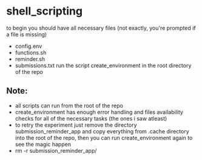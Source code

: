 # shell_scripting

to begin you should have all necessary files (not exactly, you're prompted if a file is missing)
- config.env
- functions.sh
- reminder.sh
- submissions.txt
run the script create_environment in the root directory of the repo

## Note:
- all scripts can run from the root of the repo
- create_environment has enough error handling and files availability checks for all of the necessary tasks (the ones i saw atleast)
- to retry the experiment just remove the directory submission_reminder_app and copy everything from .cache directory into the root of the repo, then you can run create_environment again to see the magic happen
- rm -r submission_reminder_app/
